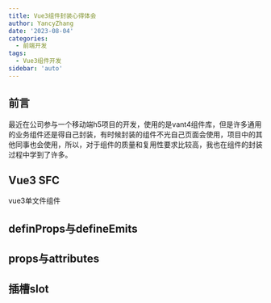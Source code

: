 ```yaml
---
title: Vue3组件封装心得体会
author: YancyZhang
date: '2023-08-04'
categories:
  - 前端开发
tags:
  - Vue3组件开发
sidebar: 'auto'
---
```

## 前言

最近在公司参与一个移动端h5项目的开发，使用的是vant4组件库，但是许多通用的业务组件还是得自己封装，有时候封装的组件不光自己页面会使用，项目中的其他同事也会使用，所以，对于组件的质量和复用性要求比较高，我也在组件的封装过程中学到了许多。

## Vue3 SFC
vue3单文件组件

## definProps与defineEmits

## props与attributes

## 插槽slot
